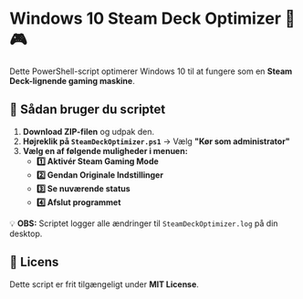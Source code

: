 # Windows 10 Steam Deck Optimizer 🚀🎮

Dette PowerShell-script optimerer Windows 10 til at fungere som en **Steam Deck-lignende gaming maskine**.

## 🔹 Sådan bruger du scriptet
1. **Download ZIP-filen** og udpak den.
2. **Højreklik på `SteamDeckOptimizer.ps1`** → Vælg **"Kør som administrator"**
3. **Vælg en af følgende muligheder i menuen:**
   - **1️⃣ Aktivér Steam Gaming Mode**
   - **2️⃣ Gendan Originale Indstillinger**
   - **3️⃣ Se nuværende status**
   - **4️⃣ Afslut programmet**

💡 **OBS:** Scriptet logger alle ændringer til `SteamDeckOptimizer.log` på din desktop.

## 📜 Licens
Dette script er frit tilgængeligt under **MIT License**.
